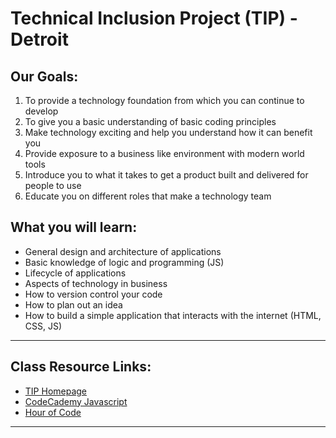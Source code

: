 # Technical Inclusion Project (TIP) - Detroit

## Our Goals:
1. To provide a technology foundation from which you can continue to develop
2. To give you a basic understanding of basic coding principles
3. Make technology exciting and help you understand how it can benefit you
4. Provide exposure to a business like environment with modern world tools
5. Introduce you to what it takes to get a product built and delivered for people to use
6. Educate you on different roles that make a technology team


## What you will learn:
* General design and architecture of applications
* Basic knowledge of logic and programming (JS)
* Lifecycle of applications
* Aspects of technology in business
* How to version control your code
* How to plan out an idea
* How to build a simple application that interacts with the internet (HTML, CSS, JS)

---

## Class Resource Links:
* [TIP Homepage](https://tip2019.wordpress.com/)
* [CodeCademy Javascript](https://www.codecademy.com/learn/introduction-to-javascript)
* [Hour of Code](https://studio.code.org/s/mc/)

---